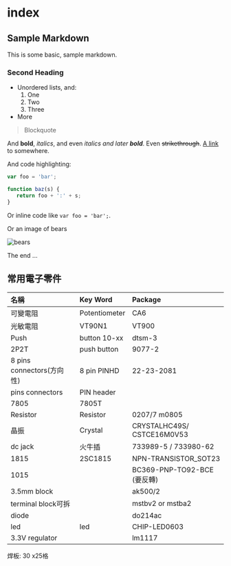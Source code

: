 # index

## Sample Markdown

This is some basic, sample markdown.

### Second Heading

* Unordered lists, and:
  1. One
  2. Two
  3. Three
* More

> Blockquote

And **bold**, _italics_, and even _italics and later **bold**_. Even ~~strikethrough~~. [A link](https://markdowntohtml.com) to somewhere.

And code highlighting:

```javascript
var foo = 'bar';

function baz(s) {
   return foo + ':' + s;
}
```

Or inline code like `var foo = 'bar';`.

Or an image of bears

![bears](http://placebear.com/200/200)

The end ...

## 常用電子零件

| 名稱 | Key Word | Package |
| :--- | :--- | :--- |
| 可變電阻 | Potentiometer | CA6 |
| 光敏電阻 | VT90N1 | VT900 |
| Push | button 10-xx | dtsm-3 |
| 2P2T | push button | 9077-2 |
| 8 pins connectors\(方向性\) | 8 pin PINHD | 22-23-2081 |
| pins connectors | PIN header |  |
| 7805 | 7805T |  |
| Resistor | Resistor | 0207/7 m0805 |
| 晶振 | Crystal | CRYSTALHC49S/ CSTCE16M0V53 |
| dc jack | 火牛插 | 733989-5 / 733980-62 |
| 1815 | 2SC1815 | NPN-TRANSISTOR\_SOT23 |
| 1015 |  | BC369-PNP-TO92-BCE \(要反轉\) |
| 3.5mm block |  | ak500/2 |
| terminal block可拆 |  | mstbv2 or mstba2 |
| diode |  | do214ac |
| led | led | CHIP-LED0603 |
| 3.3V regulator |  | lm1117 |

焊板: 30 x25格

